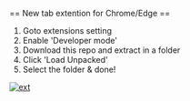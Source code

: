 == New tab extention for Chrome/Edge ==
1. Goto extensions setting
2. Enable 'Developer mode'
3. Download this repo and extract in a folder
4. Click 'Load Unpacked'
5. Select the folder & done!

<a href="https://ibb.co/ZYgkXbz"><img src="https://i.ibb.co/9V4CgdH/ext.png" alt="ext" border="0"></a>